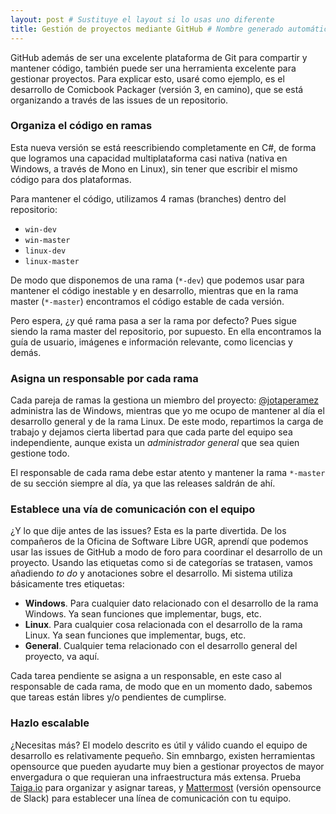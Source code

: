 ```yaml
---
layout: post # Sustituye el layout si lo usas uno diferente
title: Gestión de proyectos mediante GitHub # Nombre generado automáticamente
---
```


GitHub además de ser una excelente plataforma de Git para compartir y mantener código, también puede ser una herramienta excelente para gestionar proyectos. Para explicar esto, usaré como ejemplo, es el desarrollo de Comicbook Packager (versión 3, en camino), que se está organizando a través de las issues de un repositorio. 

### Organiza el código en ramas

Esta nueva versión se está reescribiendo completamente en C#, de forma que logramos una capacidad multiplataforma casi nativa (nativa en Windows, a través de Mono en Linux), sin tener que escribir el mismo código para dos plataformas.

Para mantener el código, utilizamos 4 ramas (branches) dentro del repositorio:

* `win-dev`
* `win-master`
* `linux-dev`
* `linux-master`
        
De modo que disponemos de una rama (`*-dev`) que podemos usar para mantener el código inestable y en desarrollo, mientras que en la rama master (`*-master`) encontramos el código estable de cada versión.

Pero espera, ¿y qué rama pasa a ser la rama por defecto? Pues sigue siendo la rama master del repositorio, por supuesto. En ella encontramos la guía de usuario, imágenes e información relevante, como licencias y demás.

### Asigna un responsable por cada rama

Cada pareja de ramas la gestiona un miembro del proyecto: [@jotaperamez](https://github.com/jotaperamez) administra las de Windows, mientras que yo me ocupo de mantener al día el desarrollo general y de la rama Linux. De este modo, repartimos la carga de trabajo y dejamos cierta libertad para que cada parte del equipo sea independiente, aunque exista un *administrador general* que sea quien gestione todo.

El responsable de cada rama debe estar atento y mantener la rama `*-master` de su sección siempre al día, ya que las releases saldrán de ahí.

### Establece una vía de comunicación con el equipo

¿Y lo que dije antes de las issues? Esta es la parte divertida. De los compañeros de la Oficina de Software Libre UGR, aprendí que podemos usar las issues de GitHub a modo de foro para coordinar el desarrollo de un proyecto. Usando las etiquetas como si de categorías se tratasen, vamos añadiendo *to do* y anotaciones sobre el desarrollo. Mi sistema utiliza básicamente tres etiquetas:

* **Windows**. Para cualquier dato relacionado con el desarrollo de la rama Windows. Ya sean funciones que implementar, bugs, etc.
* **Linux**. Para cualquier cosa relacionada con el desarrollo de la rama Linux. Ya sean funciones que implementar, bugs, etc.
* **General**. Cualquier tema relacionado con el desarrollo general del proyecto, va aquí.
    
Cada tarea pendiente se asigna a un responsable, en este caso al responsable de cada rama, de modo que en un momento dado, sabemos que tareas están libres y/o pendientes de cumplirse.

### Hazlo escalable

¿Necesitas más? El modelo descrito es útil y válido cuando el equipo de desarrollo es relativamente pequeño. Sin emnbargo, existen herramientas opensource que pueden ayudarte muy bien a gestionar proyectos de mayor envergadura o que requieran una infraestructura más extensa. Prueba [Taiga.io](https://taiga.io/) para organizar y asignar tareas, y [Mattermost](http://www.mattermost.org/) (versión opensource de Slack) para establecer una línea de comunicación con tu equipo.
